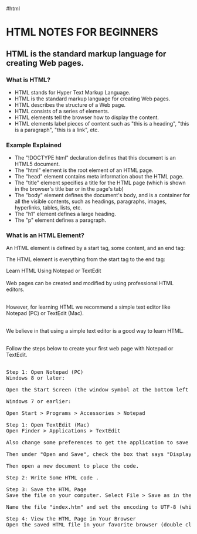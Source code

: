 #html
<h1>HTML NOTES FOR BEGINNERS</h1>
<h2>HTML is the standard markup language for creating Web pages.</h2>
<h3>What is HTML?</h3>
<ul>
<li>HTML stands for Hyper Text Markup Language.</li>
<li>HTML is the standard markup language for creating Web pages.</li>
<li>HTML describes the structure of a Web page.</li>
<li>HTML consists of a series of elements.</li>
<li>HTML elements tell the browser how to display the content.</li>
<li>HTML elements label pieces of content such as "this is a heading", "this is a paragraph", "this is a link", etc.</li></ul>


<h3>Example Explained</h3>
<ul>
<li>The "!DOCTYPE html" declaration defines that this document is an HTML5 document.</li>
<li>The "html" element is the root element of an HTML page.</li>
<li>The "head" element contains meta information about the HTML page.</li>
<li>The "title" element specifies a title for the HTML page (which is shown in the browser's title bar or in the page's tab)</li>
<li>The "body" element defines the document's body, and is a container for all the visible contents, such as headings, paragraphs, images, hyperlinks, tables, lists, etc.</li>
<li>The "h1" element defines a large heading.</li>
<li>The "p" element defines a paragraph.</li></ul>

<h3>What is an HTML Element?</h3>
</h5>An HTML element is defined by a start tag, some content, and an end tag:</h5>

The HTML element is everything from the start tag to the end tag:

Learn HTML Using Notepad or TextEdit<br></br>
Web pages can be created and modified by using professional HTML editors.<br></br>

However, for learning HTML we recommend a simple text editor like Notepad (PC) or TextEdit (Mac).<br></br>

We believe in that using a simple text editor is a good way to learn HTML.<br></br>

Follow the steps below to create your first web page with Notepad or TextEdit.<br></br>

<pre>
Step 1: Open Notepad (PC)
Windows 8 or later:

Open the Start Screen (the window symbol at the bottom left on your screen). Type Notepad.

Windows 7 or earlier:

Open Start > Programs > Accessories > Notepad

Step 1: Open TextEdit (Mac)
Open Finder > Applications > TextEdit

Also change some preferences to get the application to save files correctly. In Preferences > Format > choose "Plain Text"

Then under "Open and Save", check the box that says "Display HTML files as HTML code instead of formatted text".

Then open a new document to place the code.

Step 2: Write Some HTML code .

Step 3: Save the HTML Page
Save the file on your computer. Select File > Save as in the Notepad menu.

Name the file "index.htm" and set the encoding to UTF-8 (which is the preferred encoding for HTML files).

Step 4: View the HTML Page in Your Browser
Open the saved HTML file in your favorite browser (double click on the file, or right-click - and choose "Open with").
</pre>
